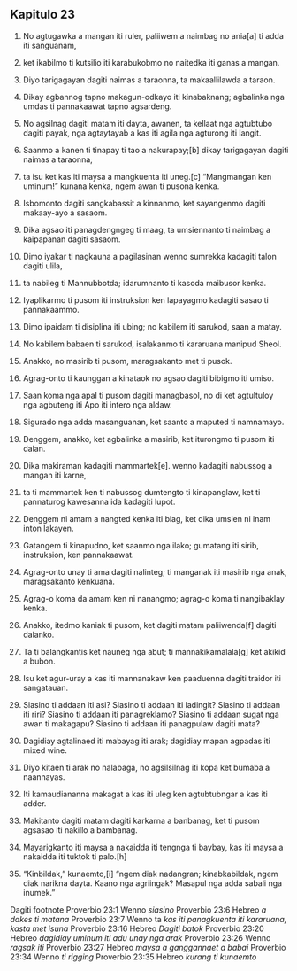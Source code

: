 Kapitulo 23
-----------

1. No agtugawka a mangan iti ruler, paliiwem a naimbag no ania[a] ti adda iti sanguanam,
2. ket ikabilmo ti kutsilio iti karabukobmo
   no naitedka iti ganas a mangan.
3. Diyo tarigagayan dagiti naimas a taraonna, ta makaallilawda a taraon.
4. Dikay agbannog tapno makagun-odkayo iti kinabaknang;
   agbalinka nga umdas ti pannakaawat tapno agsardeng.
5. No agsilnag dagiti matam iti dayta, awanen, ta kellaat nga agtubtubo dagiti payak, nga agtaytayab a kas iti agila nga agturong iti langit.
6. Saanmo a kanen ti tinapay ti tao a nakurapay;[b]
   dikay tarigagayan dagiti naimas a taraonna,
7. ta isu ket kas iti maysa a mangkuenta iti uneg.[c]
   “Mangmangan ken uminum!” kunana kenka, ngem awan ti pusona kenka.
8. Isbomonto dagiti sangkabassit a kinnanmo, ket sayangenmo dagiti makaay-ayo a sasaom.
9. Dika agsao iti panagdengngeg ti maag, ta umsiennanto ti naimbag a kaipapanan dagiti sasaom.
10. Dimo iyakar ti nagkauna a pagilasinan
    wenno sumrekka kadagiti talon dagiti ulila,
11. ta nabileg ti Mannubbotda;
    idarumnanto ti kasoda maibusor kenka.
12. Iyaplikarmo ti pusom iti instruksion
    ken lapayagmo kadagiti sasao ti pannakaammo.
13. Dimo ipaidam ti disiplina iti ubing;
    no kabilem iti sarukod, saan a matay.
14. No kabilem babaen ti sarukod, isalakanmo ti kararuana manipud Sheol.
15. Anakko, no masirib ti pusom, maragsakanto met ti pusok.
16. Agrag-onto ti kaunggan a kinataok
    no agsao dagiti bibigmo iti umiso.
17. Saan koma nga apal ti pusom dagiti managbasol, no di ket agtultuloy nga agbuteng iti Apo iti intero nga aldaw.
18. Sigurado nga adda masanguanan, ket saanto a maputed ti namnamayo.

19. Denggem, anakko, ket agbalinka a masirib, ket iturongmo ti pusom iti dalan.
20. Dika makiraman kadagiti mammartek[e].
    wenno kadagiti nabussog a mangan iti karne,
21. ta ti mammartek ken ti nabussog dumtengto ti kinapanglaw, ket ti pannaturog kawesanna ida kadagiti lupot.

22. Denggem ni amam a nangted kenka iti biag, ket dika umsien ni inam inton lakayen.
23. Gatangem ti kinapudno, ket saanmo nga ilako;
    gumatang iti sirib, instruksion, ken pannakaawat.
24. Agrag-onto unay ti ama dagiti nalinteg;
    ti manganak iti masirib nga anak, maragsakanto kenkuana.
25. Agrag-o koma da amam ken ni nanangmo;
    agrag-o koma ti nangibaklay kenka.

26. Anakko, itedmo kaniak ti pusom, ket dagiti matam paliiwenda[f] dagiti dalanko.
27. Ta ti balangkantis ket nauneg nga abut;
    ti mannakikamalala[g] ket akikid a bubon.
28. Isu ket agur-uray a kas iti mannanakaw
    ken paaduenna dagiti traidor iti sangatauan.

29. Siasino ti addaan iti asi? Siasino ti addaan iti ladingit?
    Siasino ti addaan iti riri? Siasino ti addaan iti panagreklamo?
    Siasino ti addaan sugat nga awan ti makagapu?
    Siasino ti addaan iti panagpulaw dagiti mata?
30. Dagidiay agtalinaed iti mabayag iti arak;
    dagidiay mapan agpadas iti mixed wine.
31. Diyo kitaen ti arak no nalabaga, no agsilsilnag iti kopa
    ket bumaba a naannayas.
32. Iti kamaudiananna makagat a kas iti uleg
    ken agtubtubngar a kas iti adder.
33. Makitanto dagiti matam dagiti karkarna a banbanag, ket ti pusom agsasao iti nakillo a bambanag.
34. Mayarigkanto iti maysa a nakaidda iti tengnga ti baybay, kas iti maysa a nakaidda iti tuktok ti palo.[h]
35. “Kinbildak,” kunaemto,[i] “ngem diak nadangran;
    kinabkabildak, ngem diak narikna dayta.
    Kaano nga agriingak?
    Masapul nga adda sabali nga inumek.”

Dagiti footnote
Proverbio 23:1 Wenno *siasino*
Proverbio 23:6 Hebreo *a dakes ti matana*
Proverbio 23:7 Wenno ta *kas iti panagkuenta iti kararuana, kasta met isuna*
Proverbio 23:16 Hebreo *Dagiti batok*
Proverbio 23:20 Hebreo *dagidiay uminum iti adu unay nga arak*
Proverbio 23:26 Wenno *ragsak iti*
Proverbio 23:27 Hebreo *maysa a ganggannaet a babai*
Proverbio 23:34 Wenno *ti rigging*
Proverbio 23:35 Hebreo *kurang ti kunaemto*